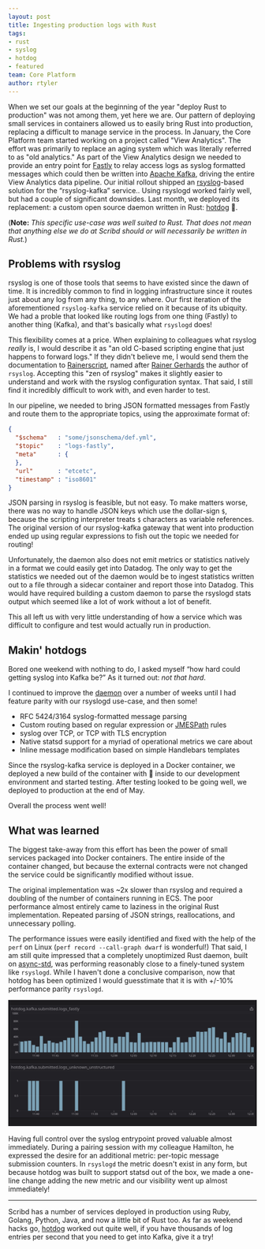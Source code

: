 ```yaml
---
layout: post
title: Ingesting production logs with Rust
tags:
- rust
- syslog
- hotdog
- featured
team: Core Platform
author: rtyler
---
```


When we set our goals at the beginning of the year "deploy Rust to production"
was not among them, yet here we are. Our pattern of deploying small services in containers
allowed us to easily bring Rust into production, replacing a difficult to
manage service in the process. In January, the Core Platform team started working on a
project called "View Analytics". The effort was primarily to replace an aging
system which was literally referred to as "old analytics." As part of the View
Analytics design we needed to provide an entry point for [Fastly](https://fastly.com) to relay access logs as  syslog
formatted messages which could then be written into [Apache Kafka](https://kafka.apache.org), driving the entire
View Analytics data pipeline. Our initial rollout shipped an [rsyslog](https://rsyslog.com)-based solution
for the “rsyslog-kafka” service.. Using rsyslogd worked fairly well, but had a
couple of significant downsides. Last month, we deployed its replacement: a
custom open source daemon written in Rust: [hotdog](https://github.com/reiseburo/hotdog) 🌭.


(**Note:**  _This specific use-case was well suited to Rust. That does not mean
that anything else we do at Scribd should or will necessarily be written in
Rust._)


## Problems with rsyslog

rsyslog is one of those tools that seems to have existed since the dawn of
time. It is incredibly common to find in logging infrastructure since it routes
just about any log from any thing, to any where. Our first iteration of the
aforementioned `rsyslog-kafka` service relied on it because of its ubiquity. We had a proble that looked like routing logs from one thing (Fastly) to another thing (Kafka), and that's basically what `rsyslogd` does!

This flexibility comes at a price. When explaining to colleagues what rsyslog
_really_ is, I would describe it as "an old C-based scripting engine that just
happens to forward logs." If they didn't believe me, I would send them the
documentation to
[Rainerscript](https://rsyslog.readthedocs.io/en/latest/rainerscript/), named
after [Rainer Gerhards](https://en.wikipedia.org/wiki/Rainer_Gerhards) the
author of `rsyslog`. Accepting this "zen of rsyslog" makes it slightly
easier to understand and work with the rsyslog configuration syntax.
That said, I still find it incredibly difficult to work with, and even harder
to test.

In our pipeline, we needed to bring JSON formatted messages from Fastly and
route them to the appropriate topics, using the approximate format of:

```json
{
  "$schema"   : "some/jsonschema/def.yml",
  "$topic"    : "logs-fastly",
  "meta"      : {
  },
  "url"       : "etcetc",
  "timestamp" : "iso8601"
}
```

JSON parsing in rsyslog is feasible, but not easy. To make matters worse, there
was no way to handle JSON keys which use the dollar-sign `$`, because the
scripting interpreter treats `$` characters as variable references. The
original version of our rsyslog-kafka gateway that went into production ended
up using regular expressions to fish out the topic we needed for routing!

Unfortunately, the daemon also does not emit metrics or statistics natively in
a format we could easily get into Datadog. The only way to get the statistics
we needed out of the daemon would be to ingest statistics written out to a file through a sidecar
container and report those into Datadog. This would have required building a
custom daemon to parse the rsyslogd stats output which seemed like a lot of
work without a lot of benefit.

This all left us with very little understanding of how a service which was
difficult to configure and test would actually run in production.


## Makin' hotdogs

Bored one weekend with nothing to do, I asked myself “how hard could getting syslog into Kafka be?” As it turned out: _not that hard_.

I continued to improve the [daemon](https://github.com/reiseburo/hotdog) over a number of
weeks until I had feature parity with our rsyslogd use-case, and then some!

*  RFC 5424/3164 syslog-formatted message parsing
*  Custom routing based on regular expression or [JMESPath](https://jmespath.org/) rules
*  syslog over TCP, or TCP with TLS encryption
*  Native statsd support for a myriad of operational metrics we care about
*  Inline message modification based on simple Handlebars templates

Since the rsyslog-kafka service is deployed in a Docker container, we deployed
a new build of the container with 🌭 inside to our development environment and
started testing. After testing looked to be going well, we deployed to
production at the end of May.

Overall the process went well!


## What was learned

The biggest take-away from this effort has been the power of small services
packaged into Docker containers. The entire inside of the container changed,
but because the external contracts were not changed the service could be
significantly modified without issue.

The original implementation was ~2x slower than rsyslog and required a doubling
of the number of containers running in ECS. The poor performance almost
entirely came to laziness in the original Rust implementation. Repeated parsing
of JSON strings, reallocations, and unnecessary polling.

The performance issues were easily identified and fixed with the help of the
`perf` on Linux (`perf record --call-graph dwarf` is wonderful!) That said, I
am still quite impressed that a completely unoptimized Rust daemon, built on
[async-std](https://async.rs), was performing reasonably close to a
finely-tuned system like `rsyslogd`. While I haven't done a conclusive
comparison, now that hotdog has been optimized I would guesstimate that it is
with +/-10% performance parity `rsyslogd`.

![Hotdog and Datadog](/post-images/2020-06-hotdog/hotdog-metrics.png)


Having full control over the syslog entrypoint proved valuable almost
immediately. During a pairing session with my colleague Hamilton, he expressed the
desire for an additional metric: per-topic message submission counters. In
`rsyslogd` the metric doesn't exist in any form, but because hotdog was built to
support statsd out of the box, we made a one-line change adding the new metric
and our visibility went up almost immediately!


---

Scribd has a number of services deployed in production using Ruby, Golang,
Python, Java, and now a little bit of Rust too. As far as weekend hacks go,
[hotdog](https://github.com/reiseburo/hotdog) worked out quite well, if you have thousands of log entries per second that you need to get into Kafka, give it a try!


